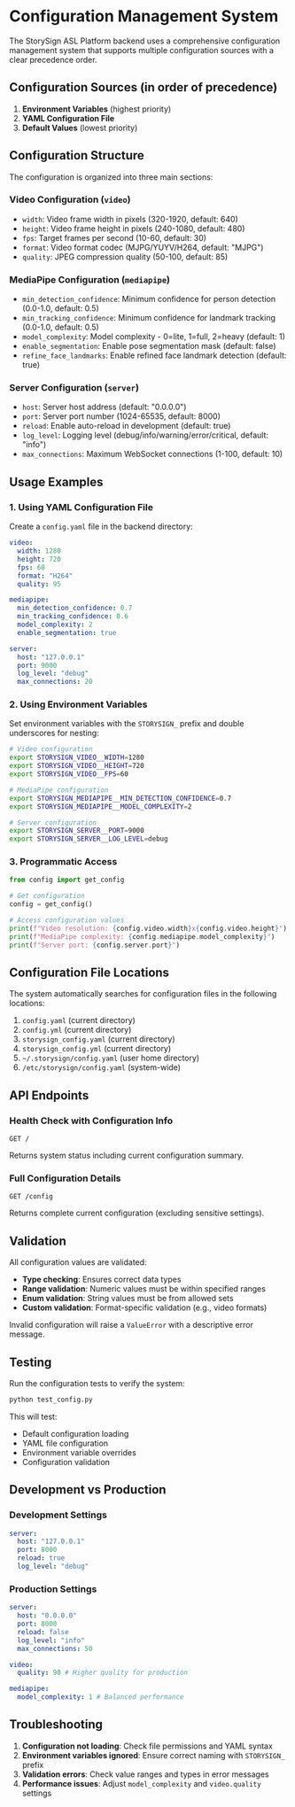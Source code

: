 # Configuration Management System

The StorySign ASL Platform backend uses a comprehensive configuration management system that supports multiple configuration sources with a clear precedence order.

## Configuration Sources (in order of precedence)

1. **Environment Variables** (highest priority)
2. **YAML Configuration File**
3. **Default Values** (lowest priority)

## Configuration Structure

The configuration is organized into three main sections:

### Video Configuration (`video`)

- `width`: Video frame width in pixels (320-1920, default: 640)
- `height`: Video frame height in pixels (240-1080, default: 480)
- `fps`: Target frames per second (10-60, default: 30)
- `format`: Video format codec (MJPG/YUYV/H264, default: "MJPG")
- `quality`: JPEG compression quality (50-100, default: 85)

### MediaPipe Configuration (`mediapipe`)

- `min_detection_confidence`: Minimum confidence for person detection (0.0-1.0, default: 0.5)
- `min_tracking_confidence`: Minimum confidence for landmark tracking (0.0-1.0, default: 0.5)
- `model_complexity`: Model complexity - 0=lite, 1=full, 2=heavy (default: 1)
- `enable_segmentation`: Enable pose segmentation mask (default: false)
- `refine_face_landmarks`: Enable refined face landmark detection (default: true)

### Server Configuration (`server`)

- `host`: Server host address (default: "0.0.0.0")
- `port`: Server port number (1024-65535, default: 8000)
- `reload`: Enable auto-reload in development (default: true)
- `log_level`: Logging level (debug/info/warning/error/critical, default: "info")
- `max_connections`: Maximum WebSocket connections (1-100, default: 10)

## Usage Examples

### 1. Using YAML Configuration File

Create a `config.yaml` file in the backend directory:

```yaml
video:
  width: 1280
  height: 720
  fps: 60
  format: "H264"
  quality: 95

mediapipe:
  min_detection_confidence: 0.7
  min_tracking_confidence: 0.6
  model_complexity: 2
  enable_segmentation: true

server:
  host: "127.0.0.1"
  port: 9000
  log_level: "debug"
  max_connections: 20
```

### 2. Using Environment Variables

Set environment variables with the `STORYSIGN_` prefix and double underscores for nesting:

```bash
# Video configuration
export STORYSIGN_VIDEO__WIDTH=1280
export STORYSIGN_VIDEO__HEIGHT=720
export STORYSIGN_VIDEO__FPS=60

# MediaPipe configuration
export STORYSIGN_MEDIAPIPE__MIN_DETECTION_CONFIDENCE=0.7
export STORYSIGN_MEDIAPIPE__MODEL_COMPLEXITY=2

# Server configuration
export STORYSIGN_SERVER__PORT=9000
export STORYSIGN_SERVER__LOG_LEVEL=debug
```

### 3. Programmatic Access

```python
from config import get_config

# Get configuration
config = get_config()

# Access configuration values
print(f"Video resolution: {config.video.width}x{config.video.height}")
print(f"MediaPipe complexity: {config.mediapipe.model_complexity}")
print(f"Server port: {config.server.port}")
```

## Configuration File Locations

The system automatically searches for configuration files in the following locations:

1. `config.yaml` (current directory)
2. `config.yml` (current directory)
3. `storysign_config.yaml` (current directory)
4. `storysign_config.yml` (current directory)
5. `~/.storysign/config.yaml` (user home directory)
6. `/etc/storysign/config.yaml` (system-wide)

## API Endpoints

### Health Check with Configuration Info

```
GET /
```

Returns system status including current configuration summary.

### Full Configuration Details

```
GET /config
```

Returns complete current configuration (excluding sensitive settings).

## Validation

All configuration values are validated:

- **Type checking**: Ensures correct data types
- **Range validation**: Numeric values must be within specified ranges
- **Enum validation**: String values must be from allowed sets
- **Custom validation**: Format-specific validation (e.g., video formats)

Invalid configuration will raise a `ValueError` with a descriptive error message.

## Testing

Run the configuration tests to verify the system:

```bash
python test_config.py
```

This will test:

- Default configuration loading
- YAML file configuration
- Environment variable overrides
- Configuration validation

## Development vs Production

### Development Settings

```yaml
server:
  host: "127.0.0.1"
  port: 8000
  reload: true
  log_level: "debug"
```

### Production Settings

```yaml
server:
  host: "0.0.0.0"
  port: 8000
  reload: false
  log_level: "info"
  max_connections: 50

video:
  quality: 90 # Higher quality for production

mediapipe:
  model_complexity: 1 # Balanced performance
```

## Troubleshooting

1. **Configuration not loading**: Check file permissions and YAML syntax
2. **Environment variables ignored**: Ensure correct naming with `STORYSIGN_` prefix
3. **Validation errors**: Check value ranges and types in error messages
4. **Performance issues**: Adjust `model_complexity` and `video.quality` settings

